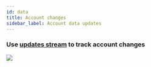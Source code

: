 ```yaml
---
id: data
title: Account changes
sidebar_label: Account data updates
---
```


### Use [updates stream](/docs/intro) to track account changes 

[![](https://mermaid.ink/img/pako:eNp10MFqwzAMBuBXETol0L5ADoOWZrCxjm1pb764ttIYEjvYMlup--5zHRhsMHwx8udfQldUThM2ePZyHuCwExagq9rDCzy7Uw3r9QOk90j-krbVI7EaILAnOdVwl9sFHJ92aVN9kNTQx3EEqZSLlkP9x7SLoUmaH1RDSWoX1cVTUN7MbJwNaV8dZy2ZQLtPu_QFOc8ldrN8ePOuNyP9S0v4vlhIr_TFCbp7Sdh8WDCucCKfB9J5CdfygjzQRAKbfO2dp8AChb1lKSO77mIVNuwjrTCWljsj8_am38VWG3Yem16OgW7f9fB2WQ?type=png)](https://mermaid-js.github.io/mermaid-live-editor/edit#pako:eNp10MFqwzAMBuBXETol0L5ADoOWZrCxjm1pb764ttIYEjvYMlup--5zHRhsMHwx8udfQldUThM2ePZyHuCwExagq9rDCzy7Uw3r9QOk90j-krbVI7EaILAnOdVwl9sFHJ92aVN9kNTQx3EEqZSLlkP9x7SLoUmaH1RDSWoX1cVTUN7MbJwNaV8dZy2ZQLtPu_QFOc8ldrN8ePOuNyP9S0v4vlhIr_TFCbp7Sdh8WDCucCKfB9J5CdfygjzQRAKbfO2dp8AChb1lKSO77mIVNuwjrTCWljsj8_am38VWG3Yem16OgW7f9fB2WQ)

